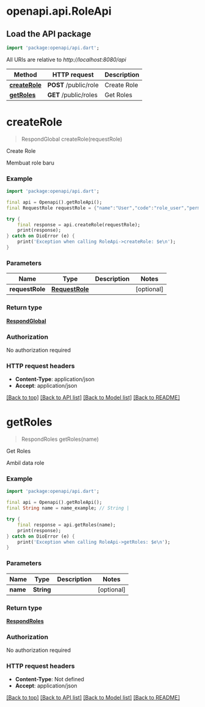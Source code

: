 # openapi.api.RoleApi

## Load the API package
```dart
import 'package:openapi/api.dart';
```

All URIs are relative to *http://localhost:8080/api*

Method | HTTP request | Description
------------- | ------------- | -------------
[**createRole**](RoleApi.md#createrole) | **POST** /public/role | Create Role
[**getRoles**](RoleApi.md#getroles) | **GET** /public/roles | Get Roles


# **createRole**
> RespondGlobal createRole(requestRole)

Create Role

Membuat role baru

### Example
```dart
import 'package:openapi/api.dart';

final api = Openapi().getRoleApi();
final RequestRole requestRole = {"name":"User","code":"role_user","permissions":[{"id":"5d0b4afd-ef01-4bcd-bf7b-16cda0bb32ef","label":"permission_3","value":"PERMISSION 3","description":"Permission 3 untuk user"}]}; // RequestRole | 

try {
    final response = api.createRole(requestRole);
    print(response);
} catch on DioError (e) {
    print('Exception when calling RoleApi->createRole: $e\n');
}
```

### Parameters

Name | Type | Description  | Notes
------------- | ------------- | ------------- | -------------
 **requestRole** | [**RequestRole**](RequestRole.md)|  | [optional] 

### Return type

[**RespondGlobal**](RespondGlobal.md)

### Authorization

No authorization required

### HTTP request headers

 - **Content-Type**: application/json
 - **Accept**: application/json

[[Back to top]](#) [[Back to API list]](../README.md#documentation-for-api-endpoints) [[Back to Model list]](../README.md#documentation-for-models) [[Back to README]](../README.md)

# **getRoles**
> RespondRoles getRoles(name)

Get Roles

Ambil data role

### Example
```dart
import 'package:openapi/api.dart';

final api = Openapi().getRoleApi();
final String name = name_example; // String | 

try {
    final response = api.getRoles(name);
    print(response);
} catch on DioError (e) {
    print('Exception when calling RoleApi->getRoles: $e\n');
}
```

### Parameters

Name | Type | Description  | Notes
------------- | ------------- | ------------- | -------------
 **name** | **String**|  | [optional] 

### Return type

[**RespondRoles**](RespondRoles.md)

### Authorization

No authorization required

### HTTP request headers

 - **Content-Type**: Not defined
 - **Accept**: application/json

[[Back to top]](#) [[Back to API list]](../README.md#documentation-for-api-endpoints) [[Back to Model list]](../README.md#documentation-for-models) [[Back to README]](../README.md)

